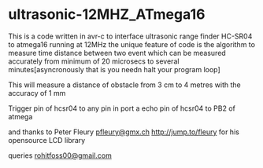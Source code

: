 ultrasonic-12MHZ_ATmega16
=========================
This is a code written in avr-c to interface ultrasonic range finder HC-SR04 to atmega16 running at 12MHz
the unique feature of code is the algorithm to measure time distance between two event which can be measured accurately from minimum of 20 microsecs to several minutes[asyncronously that is you needn halt your program loop]

This will measure a distance of obstacle from 3 cm to 4 metres with the accuracy of 1 mm

Trigger pin of hcsr04 to any pin in port a 
echo pin of hcsr04 to PB2 of atmega

and thanks to 
Peter Fleury <pfleury@gmx.ch>  http://jump.to/fleury
for his opensource LCD library

queries 
 rohitfoss00@gmail.com
